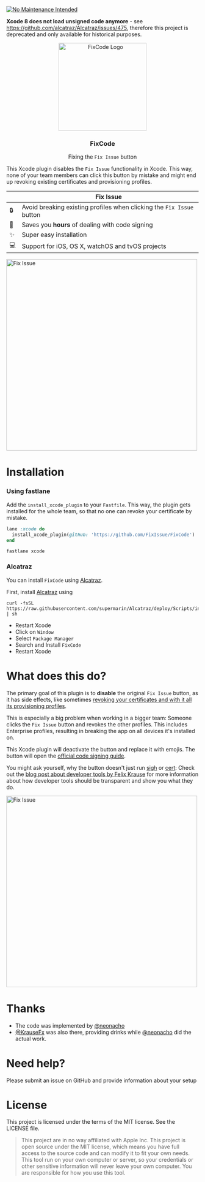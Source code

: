 [![No Maintenance Intended](http://unmaintained.tech/badge.svg)](http://unmaintained.tech/)

**Xcode 8 does not load unsigned code anymore** - see <https://github.com/alcatraz/Alcatraz/issues/475>, therefore this project is deprecated and only available for historical purposes.

<p align="center">
<img src="FixCode.jpg" alt="FixCode Logo" width="230" />
</p>

<h3 align="center">
FixCode
</h3>

<p align="center">
Fixing the <code>Fix Issue</code> button
</p>

This Xcode plugin disables the `Fix Issue` functionality in Xcode. This way, none of your team members can click this button by mistake and might end up revoking existing certificates and provisioning profiles.


|  | Fix Issue
----------------------|----------------------------------
:lock: | Avoid breaking existing profiles when clicking the `Fix Issue` button
:rocket: | Saves you **hours** of dealing with code signing
:sparkles: | Super easy installation
:computer: | Support for iOS, OS X, watchOS and tvOS projects

<img src="FixIssueButton.jpg" alt="Fix Issue" width="500" />

# Installation

### Using fastlane

Add the `install_xcode_plugin` to your `Fastfile`. This way, the plugin gets installed for the whole team, so that no one can revoke your certificate by mistake.

```ruby
lane :xcode do
  install_xcode_plugin(github: 'https://github.com/FixIssue/FixCode')
end
```

```
fastlane xcode
```

### Alcatraz
You can install `FixCode` using [Alcatraz](http://alcatraz.io/). 

First, install [Alcatraz](http://alcatraz.io/) using

```
curl -fsSL https://raw.githubusercontent.com/supermarin/Alcatraz/deploy/Scripts/install.sh | sh
```

- Restart Xcode
- Click on `Window`
- Select `Package Manager`
- Search and Install `FixCode`
- Restart Xcode

# What does this do?

The primary goal of this plugin is to **disable** the original `Fix Issue` button, as it has side effects, like sometimes [revoking your certificates and with it all its provisioning profiles](https://raw.githubusercontent.com/fastlane/sigh/master/assets/SignErrors.png).

This is especially a big problem when working in a bigger team: Someone clicks the `Fix Issue` button and revokes the other profiles. This includes Enterprise profiles, resulting in breaking the app on all devices it's installed on.

This Xcode plugin will deactivate the button and replace it with emojis. The button will open the [official code signing guide](https://github.com/fastlane/fastlane/blob/master/docs/CodeSigning.md).

You might ask yourself, why the button doesn't just run [sigh](https://github.com/fastlane/sigh) or [cert](https://github.com/fastlane/cert): Check out the [blog post about developer tools by Felix Krause](https://krausefx.com/blog/ios-tools) for more information about how developer tools should be transparent and show you what they do.

<img src="FixIssueButton2.jpg" alt="Fix Issue" width="500" />

# Thanks

- The code was implemented by [@neonacho](https://twitter.com/neonacho)
- [@KrauseFx](https://twitter.com/KrauseFx) was also there, providing drinks while [@neonacho](https://twitter.com/neonacho) did the actual work.

# Need help?
Please submit an issue on GitHub and provide information about your setup

# License
This project is licensed under the terms of the MIT license. See the LICENSE file.

> This project are in no way affiliated with Apple Inc. This project is open source under the MIT license, which means you have full access to the source code and can modify it to fit your own needs. This tool run on your own computer or server, so your credentials or other sensitive information will never leave your own computer. You are responsible for how you use this tool.

